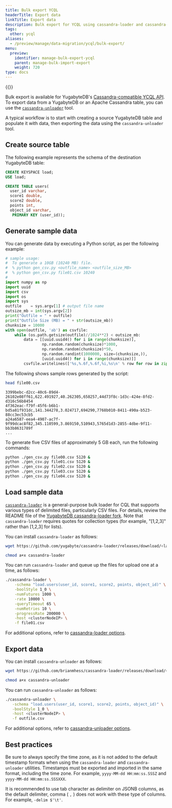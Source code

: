 ```yaml
---
title: Bulk export YCQL
headerTitle: Export data
linkTitle: Export data
description: Bulk export for YCQL using cassandra-loader and cassandra-unloader.
tags:
  other: ycql
aliases:
  - /preview/manage/data-migration/ycql/bulk-export/
menu:
  preview:
    identifier: manage-bulk-export-ycql
    parent: manage-bulk-import-export
    weight: 720
type: docs
---
```


{{<api-tabs>}}

Bulk export is available for YugabyteDB's [Cassandra-compatible YCQL API](../../../api/ycql/). To export data from a YugabyteDB or an Apache Cassandra table, you can use the [`cassandra-unloader`](https://github.com/yugabyte/cassandra-loader#cassandra-unloader) tool.

A typical workflow is to start with creating a source YugabyteDB table and populate it with data, then exporting the data using the `cassandra-unloader` tool.

## Create source table

The following example represents the schema of the destination YugabyteDB table:

```sql
CREATE KEYSPACE load;
USE load;

CREATE TABLE users(
  user_id varchar,
  score1 double,
  score2 double,
  points int,
  object_id varchar,
   PRIMARY KEY (user_id));
```

## Generate sample data

You can generate data by executing a Python script, as per the following example:

```py
# sample usage:
#  To generate a 10GB (10240 MB) file.
#  % python gen_csv.py <outfile_name> <outfile_size_MB>
#  % python gen_csv.py file01.csv 10240
#
import numpy as np
import uuid
import csv
import os
import sys
outfile    = sys.argv[1] # output file name
outsize_mb = int(sys.argv[2])
print("Outfile = " + outfile)
print("Outfile Size (MB) = " + str(outsize_mb))
chunksize = 10000
with open(outfile, 'ab') as csvfile:
    while (os.path.getsize(outfile)//1024**2) < outsize_mb:
        data = [[uuid.uuid4() for i in range(chunksize)],
                np.random.random(chunksize)*1000,
                np.random.random(chunksize)*50,
                np.random.randint(1000000, size=(chunksize,)),
                [uuid.uuid4() for i in range(chunksize)]]
        csvfile.writelines(['%s,%.6f,%.6f,%i,%s\n' % row for row in zip(*data)])
```

The following shows sample rows generated by the script:

```sh
head file00.csv
```

```output
3399bebc-d2cc-40c6-89d4-26102e08ff61,622.491927,40.262305,658257,44d73f8c-1d3c-424e-8fd2-d316c56b8454
4f362eac-f79f-45f6-b6b1-bd5a81f931dc,141.344278,3.024717,694290,7768b010-8411-490a-b523-88cc3ec53cb5
a24a6587-eea4-4907-ac7f-9f99dcac8f82,345.110599,3.869150,510943,5765d1d3-2855-4dbe-9f11-bb3b8631789f
...
```

To generate five CSV files of approximately 5 GB each, run the following commands:

```sh
python ./gen_csv.py file00.csv 5120 &
python ./gen_csv.py file01.csv 5120 &
python ./gen_csv.py file02.csv 5120 &
python ./gen_csv.py file03.csv 5120 &
python ./gen_csv.py file04.csv 5120 &
```

## Load sample data

[`cassandra-loader`](https://github.com/brianmhess/cassandra-loader) is a general-purpose bulk loader for CQL that supports various types of delimited files, particularly CSV files. For details, review the README file of the [YugabyteDB cassandra-loader fork](https://github.com/yugabyte/cassandra-loader/). Note that `cassandra-loader` requires quotes for collection types (for example, "[1,2,3]" rather than [1,2,3] for lists).

You can install `cassandra-loader` as follows:

```sh
wget https://github.com/yugabyte/cassandra-loader/releases/download/<latest-version>/cassandra-loader
```

```sh
chmod a+x cassandra-loader
```

You can run `cassandra-loader` and queue up the files for upload one at a time, as follows:

```sh
./cassandra-loader \
    -schema "load.users(user_id, score1, score2, points, object_id)" \
    -boolStyle 1_0 \
    -numFutures 1000 \
    -rate 10000 \
    -queryTimeout 65 \
    -numRetries 10 \
    -progressRate 200000 \
    -host <clusterNodeIP> \
    -f file01.csv
```

For additional options, refer to [cassandra-loader options](https://github.com/yugabyte/cassandra-loader#options).

## Export data

You can install `cassandra-unloader` as follows:

```sh
wget https://github.com/brianmhess/cassandra-loader/releases/download/<latest-version>/cassandra-unloader
```

```sh
chmod a+x cassandra-unloader
```

You can run `cassandra-unloader` as follows:

```sh
./cassandra-unloader \
   -schema "load.users(user_id, score1, score2, points, object_id)" \
   -boolStyle 1_0 \
   -host <clusterNodeIP> \
   -f outfile.csv
```

For additional options, refer to [cassandra-unloader options](https://github.com/yugabyte/cassandra-loader#cassandra-unloader).

## Best practices

Be sure to always specify the time zone, as it is not added to the default timestamp formats when using the `cassandra-loader` and `cassandra-unloader` utilities. Timestamps must be exported and imported in the same format, including the time zone. For example, `yyyy-MM-dd HH:mm:ss.SSSZ` and `yyyy-MM-dd HH:mm:ss.SSSXXX`.

It is recommended to use tab character as delimiter on JSONB columns, as the default delimiter, comma ( `,` ) does not work with these type of columns. For example, `-delim $'\t'`.
